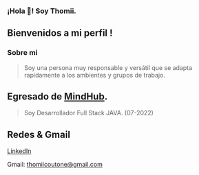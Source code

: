 ### ¡Hola 👋! Soy Thomii.


## Bienvenidos a mi perfil !


### Sobre mi

>Soy una persona muy responsable y versátil que se adapta rapidamente a los ambientes y grupos de trabajo.


## Egresado de [MindHub](https://mindhubweb.com/).

>Soy Desarrollador Full Stack JAVA. (07-2022)

## Redes & Gmail

[LinkedIn](https://www.linkedin.com/in/thomas-coutoune/)

Gmail: thomiicoutone@gmail.com


